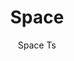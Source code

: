 ---
designer: Pedrali R&D
description: "Space%2C%20characterized%20by%20a%20fine%20balance%20of%20geometries%2C%20perfectly%20fits%20in%20living%20spaces.%20Table%20available%20in%20two%20sizes%20with%20brushed%20stainless%20steel%20frame%20and%20glass%20or%20laminate%20top."
image_primary: img/Spase_TS_1_zoom.jpg
image_secondary: img/Spase_TS_2_zoom.jpg
manufacturer: Pedrali
href: https://www.pedrali.it/en/products/catalog/Table-SPACE-TS/
subtitle: Space Ts
title: Space
image_thumb: img/Space_TS_cover.jpg
tags: 
  - pedrali
  - tables
category: tables
slug: /manufacturers/pedrali/tables/pedrali-r-d-space
---